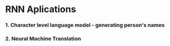 # RNN Aplications
### 1. Character level language model - generating person's names
### 2. Neural Machine Translation
